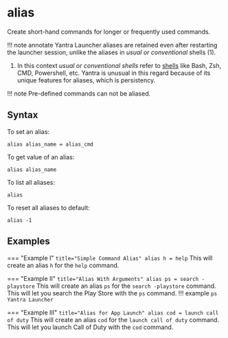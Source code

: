 # alias

Create short-hand commands for longer or frequently used commands.

!!! note annotate
    Yantra Launcher aliases are retained even after restarting the launcher session, unlike the aliases in _usual or conventional_ shells (1).

1.  In this context _usual or conventional shells_ refer to [shells](https://en.m.wikipedia.org/wiki/Shell_%28computing%29) like Bash, Zsh, CMD, Powershell, etc. Yantra is unusual in this regard because of its unique features for aliases, which is persistency.


!!! note
    Pre-defined commands can not be aliased.

## Syntax
To set an alias:
```
alias alias_name = alias_cmd
```

To get value of an alias:
```
alias alias_name
```

To list all aliases:
```
alias
```

To reset all aliases to default:
```
alias -1
```

## Examples

=== "Example I"
    ``` title="Simple Command Alias"
    alias h = help
    ```
    This will create an alias `h` for the `help` command.

=== "Example II"
    ``` title="Alias With Arguments"
    alias ps = search -playstore
    ```
    This will create an alias `ps` for the `search -playstore` command. This will let you search the Play Store with the `ps` command.
    !!! example
        ```
        ps Yantra Launcher
        ```

=== "Example III"
    ``` title="Alias for App Launch"
    alias cod = launch call of duty
    ```
    This will create an alias `cod` for the `launch call of duty` command. This will let you launch Call of Duty with the `cod` command.